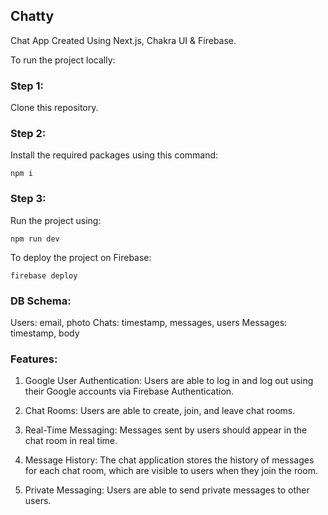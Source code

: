 ## Chatty

Chat App Created Using Next.js, Chakra UI & Firebase.

To run the project locally:

### Step 1:
Clone this repository.

### Step 2:
Install the required packages using this command:
```
npm i
```

### Step 3:
Run the project using:
```
npm run dev
```

To deploy the project on Firebase:
```
firebase deploy
```

### DB Schema:
Users: email, photo
Chats: timestamp, messages, users
Messages: timestamp, body

### Features:
1. Google User Authentication: Users are able to log in and log out using their Google accounts via Firebase Authentication.

2. Chat Rooms: Users are able to create, join, and leave chat rooms.

3. Real-Time Messaging: Messages sent by users should appear in the chat room in real time.

4. Message History: The chat application stores the history of messages for each chat room, which are visible to users when they join the room.

5. Private Messaging: Users are able to send private messages to other users.
